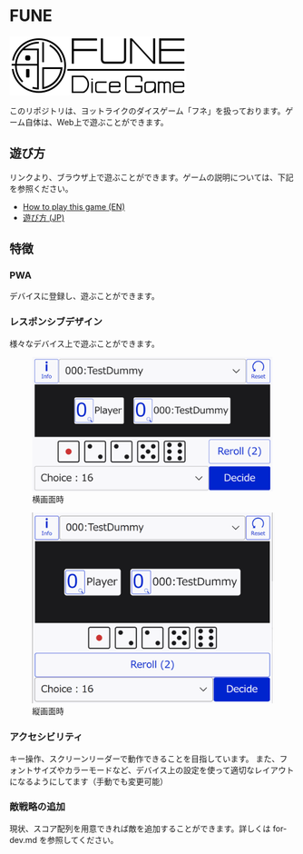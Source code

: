# FUNE

![FUNE logo](./notes/images/fune-logo-long-bgWhite.svg)

このリポジトリは、ヨットライクのダイスゲーム「フネ」を扱っております。ゲーム自体は、Web上で遊ぶことができます。

## 遊び方

リンクより、ブラウザ上で遊ぶことができます。ゲームの説明については、下記を参照ください。

- [How to play this game (EN)](./notes/how-to-play-en.md)
- [遊び方 (JP)](./notes/how-to-play-ja.md)

## 特徴

### PWA

デバイスに登録し、遊ぶことができます。

### レスポンシブデザイン

様々なデバイス上で遊ぶことができます。

<figure>
  <img src="./notes/images/main-screen-01.png" alt="メイン画面">
  <figcaption>横画面時</figcaption>
</figure>

<figure>
  <img src="./notes/images/main-screen-02.png" alt="上図に対して縦画面のレイアウト">
  <figcaption>縦画面時</figcaption>
</figure>

### アクセシビリティ

キー操作、スクリーンリーダーで動作できることを目指しています。
また、フォントサイズやカラーモードなど、デバイス上の設定を使って適切なレイアウトになるようにしてます（手動でも変更可能）

### 敵戦略の追加

現状、スコア配列を用意できれば敵を追加することができます。詳しくは for-dev.md を参照してください。

